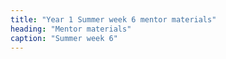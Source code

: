 ```yaml
---
title: "Year 1 Summer week 6 mentor materials"
heading: "Mentor materials"
caption: "Summer week 6"
---
```

